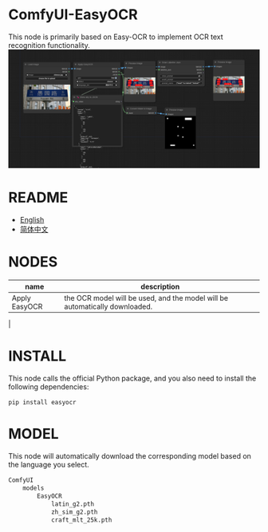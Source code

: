 # ComfyUI-EasyOCR
This node is primarily based on Easy-OCR to implement OCR text recognition functionality.
![image](/docs/workflow.png)

# README
- [English](README.md)
- [简体中文](readme/README.zh_CN.md)

# NODES
|name                          |description                                                                |
|------------------------------|---------------------------------------------------------------------------|
|Apply EasyOCR                 |the OCR model will be used, and the model will be automatically downloaded.|





   |

# INSTALL
This node calls the official Python package, and you also need to install the following dependencies:

```
pip install easyocr
```

# MODEL
This node will automatically download the corresponding model based on the language you select.
```
ComfyUI
    models
        EasyOCR
            latin_g2.pth
            zh_sim_g2.pth
            craft_mlt_25k.pth
```
